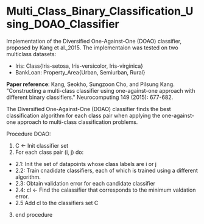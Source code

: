 # Multi_Class_Binary_Classification_Using_DOAO_Classifier
Implementation of the Diversified One-Against-One (DOAO) classifier, proposed by Kang et al.,2015.
The implementaion was tested on two multiclass datasets:
* Iris: Class{Iris-setosa, Iris-versicolor, Iris-virginica}
* BankLoan: Property_Area{Urban, Semiurban, Rural}

**Paper reference**: 
Kang, Seokho, Sungzoon Cho, and Pilsung Kang. "Constructing a multi-class classifier using one-against-one approach with different binary classifiers." Neurocomputing 149 (2015): 677-682.
 
The Diversified One-Against-One (DOAO) classifier finds the best classification algorithm for each class pair when
applying the one-against-one approach to multi-class classification problems.

Procedure DOAO:
1. C <- Init classifier set
2. For each class pair (i, j) do:
  - 2.1: Init the set of datapoints whose class labels are i or j
  - 2.2: Train cnadidate classifiers, each of which is trained using a different algorithm.
  - 2.3: Obtain validation error for each candidate classifier
  - 2.4: cl <- Find the calassifier that corresponds to the minimum valdation error.
  - 2.5  Add cl to the classifiers set C
3.	end procedure
